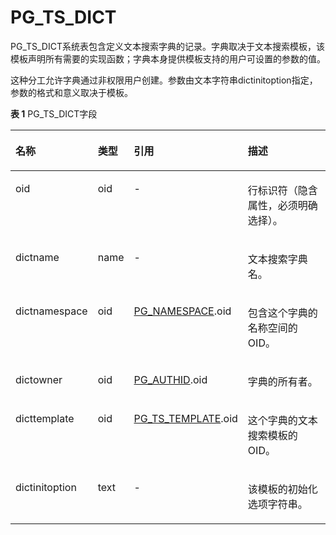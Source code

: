 # PG\_TS\_DICT

PG\_TS\_DICT系统表包含定义文本搜索字典的记录。字典取决于文本搜索模板，该模板声明所有需要的实现函数；字典本身提供模板支持的用户可设置的参数的值。

这种分工允许字典通过非权限用户创建。参数由文本字符串dictinitoption指定，参数的格式和意义取决于模板。

**表 1**  PG\_TS\_DICT字段

<a name="zh-cn_topic_0283137341_zh-cn_topic_0237122324_zh-cn_topic_0059779137_t5f48e06bf761490c80af5670e8a26873"></a>
<table><thead align="left"><tr id="zh-cn_topic_0283137341_zh-cn_topic_0237122324_zh-cn_topic_0059779137_r81151b0eeacc4c88bc783a0445a11045"><th class="cellrowborder" valign="top" width="25.000000000000007%" id="mcps1.2.5.1.1"><p id="zh-cn_topic_0283137341_zh-cn_topic_0237122324_zh-cn_topic_0059779137_a073d666eb1d7486b84251359d1f52865"><a name="zh-cn_topic_0283137341_zh-cn_topic_0237122324_zh-cn_topic_0059779137_a073d666eb1d7486b84251359d1f52865"></a><a name="zh-cn_topic_0283137341_zh-cn_topic_0237122324_zh-cn_topic_0059779137_a073d666eb1d7486b84251359d1f52865"></a>名称</p>
</th>
<th class="cellrowborder" valign="top" width="9.590000000000002%" id="mcps1.2.5.1.2"><p id="zh-cn_topic_0283137341_zh-cn_topic_0237122324_zh-cn_topic_0059779137_a3479b0a452954bffb0d6c029185b9292"><a name="zh-cn_topic_0283137341_zh-cn_topic_0237122324_zh-cn_topic_0059779137_a3479b0a452954bffb0d6c029185b9292"></a><a name="zh-cn_topic_0283137341_zh-cn_topic_0237122324_zh-cn_topic_0059779137_a3479b0a452954bffb0d6c029185b9292"></a>类型</p>
</th>
<th class="cellrowborder" valign="top" width="31.010000000000005%" id="mcps1.2.5.1.3"><p id="zh-cn_topic_0283137341_zh-cn_topic_0237122324_zh-cn_topic_0059779137_a089b5c5bc1cc4e65ba6a383b6f8b0d95"><a name="zh-cn_topic_0283137341_zh-cn_topic_0237122324_zh-cn_topic_0059779137_a089b5c5bc1cc4e65ba6a383b6f8b0d95"></a><a name="zh-cn_topic_0283137341_zh-cn_topic_0237122324_zh-cn_topic_0059779137_a089b5c5bc1cc4e65ba6a383b6f8b0d95"></a>引用</p>
</th>
<th class="cellrowborder" valign="top" width="34.400000000000006%" id="mcps1.2.5.1.4"><p id="zh-cn_topic_0283137341_zh-cn_topic_0237122324_zh-cn_topic_0059779137_a9d06a2cf4c1d45dd993bada298467bba"><a name="zh-cn_topic_0283137341_zh-cn_topic_0237122324_zh-cn_topic_0059779137_a9d06a2cf4c1d45dd993bada298467bba"></a><a name="zh-cn_topic_0283137341_zh-cn_topic_0237122324_zh-cn_topic_0059779137_a9d06a2cf4c1d45dd993bada298467bba"></a>描述</p>
</th>
</tr>
</thead>
<tbody><tr id="zh-cn_topic_0283137341_zh-cn_topic_0237122324_zh-cn_topic_0059779137_rff63e5e4abf5472ca59dd39659d9fb4d"><td class="cellrowborder" valign="top" width="25.000000000000007%" headers="mcps1.2.5.1.1 "><p id="zh-cn_topic_0283137341_zh-cn_topic_0237122324_zh-cn_topic_0059779137_a949f9b88fe3b45068470c6873aafcb19"><a name="zh-cn_topic_0283137341_zh-cn_topic_0237122324_zh-cn_topic_0059779137_a949f9b88fe3b45068470c6873aafcb19"></a><a name="zh-cn_topic_0283137341_zh-cn_topic_0237122324_zh-cn_topic_0059779137_a949f9b88fe3b45068470c6873aafcb19"></a>oid</p>
</td>
<td class="cellrowborder" valign="top" width="9.590000000000002%" headers="mcps1.2.5.1.2 "><p id="zh-cn_topic_0283137341_zh-cn_topic_0237122324_zh-cn_topic_0059779137_ace410bbc8e274764a0b213aac1ad03d8"><a name="zh-cn_topic_0283137341_zh-cn_topic_0237122324_zh-cn_topic_0059779137_ace410bbc8e274764a0b213aac1ad03d8"></a><a name="zh-cn_topic_0283137341_zh-cn_topic_0237122324_zh-cn_topic_0059779137_ace410bbc8e274764a0b213aac1ad03d8"></a>oid</p>
</td>
<td class="cellrowborder" valign="top" width="31.010000000000005%" headers="mcps1.2.5.1.3 "><p id="zh-cn_topic_0283137341_zh-cn_topic_0237122324_zh-cn_topic_0059779137_ae77c5c2438c04d4cba49ac9efa6ce1eb"><a name="zh-cn_topic_0283137341_zh-cn_topic_0237122324_zh-cn_topic_0059779137_ae77c5c2438c04d4cba49ac9efa6ce1eb"></a><a name="zh-cn_topic_0283137341_zh-cn_topic_0237122324_zh-cn_topic_0059779137_ae77c5c2438c04d4cba49ac9efa6ce1eb"></a>-</p>
</td>
<td class="cellrowborder" valign="top" width="34.400000000000006%" headers="mcps1.2.5.1.4 "><p id="zh-cn_topic_0283137341_zh-cn_topic_0237122324_zh-cn_topic_0059779137_a87b3bd40f5ff41d8b6ad801f668bfeaa"><a name="zh-cn_topic_0283137341_zh-cn_topic_0237122324_zh-cn_topic_0059779137_a87b3bd40f5ff41d8b6ad801f668bfeaa"></a><a name="zh-cn_topic_0283137341_zh-cn_topic_0237122324_zh-cn_topic_0059779137_a87b3bd40f5ff41d8b6ad801f668bfeaa"></a>行标识符（隐含属性，必须明确选择）。</p>
</td>
</tr>
<tr id="zh-cn_topic_0283137341_zh-cn_topic_0237122324_zh-cn_topic_0059779137_r3c9020cde8084871ae5b2156cb00a01a"><td class="cellrowborder" valign="top" width="25.000000000000007%" headers="mcps1.2.5.1.1 "><p id="zh-cn_topic_0283137341_zh-cn_topic_0237122324_zh-cn_topic_0059779137_aa565fe4cd537488aacc673cb6a261af6"><a name="zh-cn_topic_0283137341_zh-cn_topic_0237122324_zh-cn_topic_0059779137_aa565fe4cd537488aacc673cb6a261af6"></a><a name="zh-cn_topic_0283137341_zh-cn_topic_0237122324_zh-cn_topic_0059779137_aa565fe4cd537488aacc673cb6a261af6"></a>dictname</p>
</td>
<td class="cellrowborder" valign="top" width="9.590000000000002%" headers="mcps1.2.5.1.2 "><p id="zh-cn_topic_0283137341_zh-cn_topic_0237122324_zh-cn_topic_0059779137_a4f1fbec574c9489e9bab67d1ac1bca7f"><a name="zh-cn_topic_0283137341_zh-cn_topic_0237122324_zh-cn_topic_0059779137_a4f1fbec574c9489e9bab67d1ac1bca7f"></a><a name="zh-cn_topic_0283137341_zh-cn_topic_0237122324_zh-cn_topic_0059779137_a4f1fbec574c9489e9bab67d1ac1bca7f"></a>name</p>
</td>
<td class="cellrowborder" valign="top" width="31.010000000000005%" headers="mcps1.2.5.1.3 "><p id="zh-cn_topic_0283137341_zh-cn_topic_0237122324_zh-cn_topic_0059779137_a972e4b75cb434d7bb085d99d1e35e3d5"><a name="zh-cn_topic_0283137341_zh-cn_topic_0237122324_zh-cn_topic_0059779137_a972e4b75cb434d7bb085d99d1e35e3d5"></a><a name="zh-cn_topic_0283137341_zh-cn_topic_0237122324_zh-cn_topic_0059779137_a972e4b75cb434d7bb085d99d1e35e3d5"></a>-</p>
</td>
<td class="cellrowborder" valign="top" width="34.400000000000006%" headers="mcps1.2.5.1.4 "><p id="zh-cn_topic_0283137341_zh-cn_topic_0237122324_zh-cn_topic_0059779137_ad8158cb271844b878b043b5a8266f697"><a name="zh-cn_topic_0283137341_zh-cn_topic_0237122324_zh-cn_topic_0059779137_ad8158cb271844b878b043b5a8266f697"></a><a name="zh-cn_topic_0283137341_zh-cn_topic_0237122324_zh-cn_topic_0059779137_ad8158cb271844b878b043b5a8266f697"></a>文本搜索字典名。</p>
</td>
</tr>
<tr id="zh-cn_topic_0283137341_zh-cn_topic_0237122324_zh-cn_topic_0059779137_r1dc641f52e57474da5463d87752ebe60"><td class="cellrowborder" valign="top" width="25.000000000000007%" headers="mcps1.2.5.1.1 "><p id="zh-cn_topic_0283137341_zh-cn_topic_0237122324_zh-cn_topic_0059779137_addad47ac9c3d42598bb70650634d9a78"><a name="zh-cn_topic_0283137341_zh-cn_topic_0237122324_zh-cn_topic_0059779137_addad47ac9c3d42598bb70650634d9a78"></a><a name="zh-cn_topic_0283137341_zh-cn_topic_0237122324_zh-cn_topic_0059779137_addad47ac9c3d42598bb70650634d9a78"></a>dictnamespace</p>
</td>
<td class="cellrowborder" valign="top" width="9.590000000000002%" headers="mcps1.2.5.1.2 "><p id="zh-cn_topic_0283137341_zh-cn_topic_0237122324_zh-cn_topic_0059779137_aff4e74040bd643f5913032be44b53607"><a name="zh-cn_topic_0283137341_zh-cn_topic_0237122324_zh-cn_topic_0059779137_aff4e74040bd643f5913032be44b53607"></a><a name="zh-cn_topic_0283137341_zh-cn_topic_0237122324_zh-cn_topic_0059779137_aff4e74040bd643f5913032be44b53607"></a>oid</p>
</td>
<td class="cellrowborder" valign="top" width="31.010000000000005%" headers="mcps1.2.5.1.3 "><p id="zh-cn_topic_0283137341_zh-cn_topic_0237122324_zh-cn_topic_0059779137_ae53cd323dd2a450d9f8494d2b432adb5"><a name="zh-cn_topic_0283137341_zh-cn_topic_0237122324_zh-cn_topic_0059779137_ae53cd323dd2a450d9f8494d2b432adb5"></a><a name="zh-cn_topic_0283137341_zh-cn_topic_0237122324_zh-cn_topic_0059779137_ae53cd323dd2a450d9f8494d2b432adb5"></a><a href="PG_NAMESPACE.md">PG_NAMESPACE</a>.oid</p>
</td>
<td class="cellrowborder" valign="top" width="34.400000000000006%" headers="mcps1.2.5.1.4 "><p id="zh-cn_topic_0283137341_zh-cn_topic_0237122324_zh-cn_topic_0059779137_a1e8e7dffef6946559fb83a81464c5cde"><a name="zh-cn_topic_0283137341_zh-cn_topic_0237122324_zh-cn_topic_0059779137_a1e8e7dffef6946559fb83a81464c5cde"></a><a name="zh-cn_topic_0283137341_zh-cn_topic_0237122324_zh-cn_topic_0059779137_a1e8e7dffef6946559fb83a81464c5cde"></a>包含这个字典的名称空间的OID。</p>
</td>
</tr>
<tr id="zh-cn_topic_0283137341_zh-cn_topic_0237122324_zh-cn_topic_0059779137_rd32a57dc5605475da409495612ebf9af"><td class="cellrowborder" valign="top" width="25.000000000000007%" headers="mcps1.2.5.1.1 "><p id="zh-cn_topic_0283137341_zh-cn_topic_0237122324_zh-cn_topic_0059779137_a7cea14d6b6754c8090ec99561ef916f8"><a name="zh-cn_topic_0283137341_zh-cn_topic_0237122324_zh-cn_topic_0059779137_a7cea14d6b6754c8090ec99561ef916f8"></a><a name="zh-cn_topic_0283137341_zh-cn_topic_0237122324_zh-cn_topic_0059779137_a7cea14d6b6754c8090ec99561ef916f8"></a>dictowner</p>
</td>
<td class="cellrowborder" valign="top" width="9.590000000000002%" headers="mcps1.2.5.1.2 "><p id="zh-cn_topic_0283137341_zh-cn_topic_0237122324_zh-cn_topic_0059779137_a12a9c931265648049cdd576751cbcbdc"><a name="zh-cn_topic_0283137341_zh-cn_topic_0237122324_zh-cn_topic_0059779137_a12a9c931265648049cdd576751cbcbdc"></a><a name="zh-cn_topic_0283137341_zh-cn_topic_0237122324_zh-cn_topic_0059779137_a12a9c931265648049cdd576751cbcbdc"></a>oid</p>
</td>
<td class="cellrowborder" valign="top" width="31.010000000000005%" headers="mcps1.2.5.1.3 "><p id="zh-cn_topic_0283137341_zh-cn_topic_0237122324_zh-cn_topic_0059779137_ae7e64cc1b3fb4f42b1ec60b7d978063f"><a name="zh-cn_topic_0283137341_zh-cn_topic_0237122324_zh-cn_topic_0059779137_ae7e64cc1b3fb4f42b1ec60b7d978063f"></a><a name="zh-cn_topic_0283137341_zh-cn_topic_0237122324_zh-cn_topic_0059779137_ae7e64cc1b3fb4f42b1ec60b7d978063f"></a><a href="PG_AUTHID.md">PG_AUTHID</a>.oid</p>
</td>
<td class="cellrowborder" valign="top" width="34.400000000000006%" headers="mcps1.2.5.1.4 "><p id="zh-cn_topic_0283137341_zh-cn_topic_0237122324_zh-cn_topic_0059779137_af0efdae25ca8498d906ce6340e878752"><a name="zh-cn_topic_0283137341_zh-cn_topic_0237122324_zh-cn_topic_0059779137_af0efdae25ca8498d906ce6340e878752"></a><a name="zh-cn_topic_0283137341_zh-cn_topic_0237122324_zh-cn_topic_0059779137_af0efdae25ca8498d906ce6340e878752"></a>字典的所有者。</p>
</td>
</tr>
<tr id="zh-cn_topic_0283137341_zh-cn_topic_0237122324_zh-cn_topic_0059779137_rcf0ea96019da4295bfaed83cffed0f37"><td class="cellrowborder" valign="top" width="25.000000000000007%" headers="mcps1.2.5.1.1 "><p id="zh-cn_topic_0283137341_zh-cn_topic_0237122324_zh-cn_topic_0059779137_ab4ef3cb7a68d40eb8eda240aec8d7e21"><a name="zh-cn_topic_0283137341_zh-cn_topic_0237122324_zh-cn_topic_0059779137_ab4ef3cb7a68d40eb8eda240aec8d7e21"></a><a name="zh-cn_topic_0283137341_zh-cn_topic_0237122324_zh-cn_topic_0059779137_ab4ef3cb7a68d40eb8eda240aec8d7e21"></a>dicttemplate</p>
</td>
<td class="cellrowborder" valign="top" width="9.590000000000002%" headers="mcps1.2.5.1.2 "><p id="zh-cn_topic_0283137341_zh-cn_topic_0237122324_zh-cn_topic_0059779137_a52c0690d49d245fba2b7f9bf0de2eb58"><a name="zh-cn_topic_0283137341_zh-cn_topic_0237122324_zh-cn_topic_0059779137_a52c0690d49d245fba2b7f9bf0de2eb58"></a><a name="zh-cn_topic_0283137341_zh-cn_topic_0237122324_zh-cn_topic_0059779137_a52c0690d49d245fba2b7f9bf0de2eb58"></a>oid</p>
</td>
<td class="cellrowborder" valign="top" width="31.010000000000005%" headers="mcps1.2.5.1.3 "><p id="zh-cn_topic_0283137341_zh-cn_topic_0237122324_zh-cn_topic_0059779137_a0883ac0e6ed44d67b7efa74c3ece53c2"><a name="zh-cn_topic_0283137341_zh-cn_topic_0237122324_zh-cn_topic_0059779137_a0883ac0e6ed44d67b7efa74c3ece53c2"></a><a name="zh-cn_topic_0283137341_zh-cn_topic_0237122324_zh-cn_topic_0059779137_a0883ac0e6ed44d67b7efa74c3ece53c2"></a><a href="PG_TS_TEMPLATE.md">PG_TS_TEMPLATE</a>.oid</p>
</td>
<td class="cellrowborder" valign="top" width="34.400000000000006%" headers="mcps1.2.5.1.4 "><p id="zh-cn_topic_0283137341_zh-cn_topic_0237122324_zh-cn_topic_0059779137_a60ad00767cdc4c31b1d7c1932db041f8"><a name="zh-cn_topic_0283137341_zh-cn_topic_0237122324_zh-cn_topic_0059779137_a60ad00767cdc4c31b1d7c1932db041f8"></a><a name="zh-cn_topic_0283137341_zh-cn_topic_0237122324_zh-cn_topic_0059779137_a60ad00767cdc4c31b1d7c1932db041f8"></a>这个字典的文本搜索模板的OID。</p>
</td>
</tr>
<tr id="zh-cn_topic_0283137341_zh-cn_topic_0237122324_zh-cn_topic_0059779137_ra6f1db3eda2c494a85b2e173a4617fdf"><td class="cellrowborder" valign="top" width="25.000000000000007%" headers="mcps1.2.5.1.1 "><p id="zh-cn_topic_0283137341_zh-cn_topic_0237122324_zh-cn_topic_0059779137_a4588008573d54d48907515f2bc204d73"><a name="zh-cn_topic_0283137341_zh-cn_topic_0237122324_zh-cn_topic_0059779137_a4588008573d54d48907515f2bc204d73"></a><a name="zh-cn_topic_0283137341_zh-cn_topic_0237122324_zh-cn_topic_0059779137_a4588008573d54d48907515f2bc204d73"></a>dictinitoption</p>
</td>
<td class="cellrowborder" valign="top" width="9.590000000000002%" headers="mcps1.2.5.1.2 "><p id="zh-cn_topic_0283137341_zh-cn_topic_0237122324_zh-cn_topic_0059779137_a0dc0be195c9d4eae8640d9ab15a5d1e0"><a name="zh-cn_topic_0283137341_zh-cn_topic_0237122324_zh-cn_topic_0059779137_a0dc0be195c9d4eae8640d9ab15a5d1e0"></a><a name="zh-cn_topic_0283137341_zh-cn_topic_0237122324_zh-cn_topic_0059779137_a0dc0be195c9d4eae8640d9ab15a5d1e0"></a>text</p>
</td>
<td class="cellrowborder" valign="top" width="31.010000000000005%" headers="mcps1.2.5.1.3 "><p id="zh-cn_topic_0283137341_zh-cn_topic_0237122324_zh-cn_topic_0059779137_a022fc927f22541f1a3fddce4ad0aab4c"><a name="zh-cn_topic_0283137341_zh-cn_topic_0237122324_zh-cn_topic_0059779137_a022fc927f22541f1a3fddce4ad0aab4c"></a><a name="zh-cn_topic_0283137341_zh-cn_topic_0237122324_zh-cn_topic_0059779137_a022fc927f22541f1a3fddce4ad0aab4c"></a>-</p>
</td>
<td class="cellrowborder" valign="top" width="34.400000000000006%" headers="mcps1.2.5.1.4 "><p id="zh-cn_topic_0283137341_zh-cn_topic_0237122324_zh-cn_topic_0059779137_a6cc9a1545e6b44b0b959cb9267a7537e"><a name="zh-cn_topic_0283137341_zh-cn_topic_0237122324_zh-cn_topic_0059779137_a6cc9a1545e6b44b0b959cb9267a7537e"></a><a name="zh-cn_topic_0283137341_zh-cn_topic_0237122324_zh-cn_topic_0059779137_a6cc9a1545e6b44b0b959cb9267a7537e"></a>该模板的初始化选项字符串。</p>
</td>
</tr>
</tbody>
</table>
